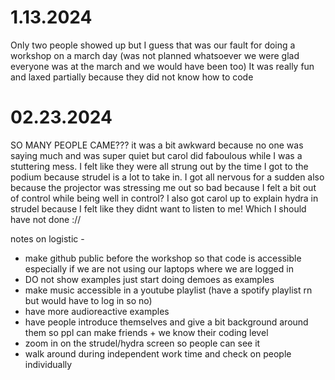 # 1.13.2024

Only two people showed up but I guess that was our fault for doing a workshop on a march day (was not planned whatsoever we were glad everyone was at the march and we would have been too)
It was really fun and laxed partially because they did not know how to code 


# 02.23.2024

SO MANY PEOPLE CAME??? it was a bit awkward because no one was saying much and was super quiet but carol did faboulous while I was a stuttering mess. I felt like they were all strung out by the time 
I got to the podium because strudel is a lot to take in. I got all nervous for a sudden also because the projector was stressing me out so bad because I felt a bit out of control while being well in control? 
I also got carol up to explain hydra in strudel because I felt like they didnt want to listen to me! Which I should have not done ://

notes on logistic - 
  - make github public before the workshop so that code is accessible especially if we are not using our laptops where we are logged in
  - DO not show examples just start doing demoes as examples
  - make music accessible in a youtube playlist (have a spotify playlist rn but would have to log in so no)
  - have more audioreactive examples
  - have people introduce themselves and give a bit background around them so ppl can make friends + we know their coding level
  - zoom in on the strudel/hydra screen so people can see it
  - walk around during independent work time and check on people individually
